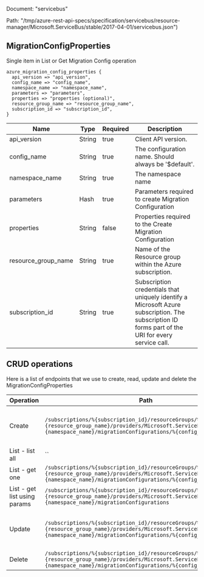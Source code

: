 Document: "servicebus"


Path: "/tmp/azure-rest-api-specs/specification/servicebus/resource-manager/Microsoft.ServiceBus/stable/2017-04-01/servicebus.json")

## MigrationConfigProperties

Single item in List or Get Migration Config operation

```puppet
azure_migration_config_properties {
  api_version => "api_version",
  config_name => "config_name",
  namespace_name => "namespace_name",
  parameters => "parameters",
  properties => "properties (optional)",
  resource_group_name => "resource_group_name",
  subscription_id => "subscription_id",
}
```

| Name        | Type           | Required       | Description       |
| ------------- | ------------- | ------------- | ------------- |
|api_version | String | true | Client API version. |
|config_name | String | true | The configuration name. Should always be '$default'. |
|namespace_name | String | true | The namespace name |
|parameters | Hash | true | Parameters required to create Migration Configuration |
|properties | String | false | Properties required to the Create Migration Configuration |
|resource_group_name | String | true | Name of the Resource group within the Azure subscription. |
|subscription_id | String | true | Subscription credentials that uniquely identify a Microsoft Azure subscription. The subscription ID forms part of the URI for every service call. |



## CRUD operations

Here is a list of endpoints that we use to create, read, update and delete the MigrationConfigProperties

| Operation | Path | Verb | Description | OperationID |
| ------------- | ------------- | ------------- | ------------- | ------------- |
|Create|`/subscriptions/%{subscription_id}/resourceGroups/%{resource_group_name}/providers/Microsoft.ServiceBus/namespaces/%{namespace_name}/migrationConfigurations/%{config_name}`|Put|Creates Migration configuration and starts migration of enties from Standard to Premium namespace|MigrationConfigs_CreateAndStartMigration|
|List - list all|``||||
|List - get one|`/subscriptions/%{subscription_id}/resourceGroups/%{resource_group_name}/providers/Microsoft.ServiceBus/namespaces/%{namespace_name}/migrationConfigurations/%{config_name}`|Get|Retrieves Migration Config|MigrationConfigs_Get|
|List - get list using params|`/subscriptions/%{subscription_id}/resourceGroups/%{resource_group_name}/providers/Microsoft.ServiceBus/namespaces/%{namespace_name}/migrationConfigurations`|Get|Gets all migrationConfigurations|MigrationConfigs_List|
|Update|`/subscriptions/%{subscription_id}/resourceGroups/%{resource_group_name}/providers/Microsoft.ServiceBus/namespaces/%{namespace_name}/migrationConfigurations/%{config_name}`|Put|Creates Migration configuration and starts migration of enties from Standard to Premium namespace|MigrationConfigs_CreateAndStartMigration|
|Delete|`/subscriptions/%{subscription_id}/resourceGroups/%{resource_group_name}/providers/Microsoft.ServiceBus/namespaces/%{namespace_name}/migrationConfigurations/%{config_name}`|Delete|Deletes a MigrationConfiguration|MigrationConfigs_Delete|
